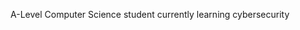 A-Level Computer Science student currently learning cybersecurity

<!---
JakeFordy/JakeFordy is a ✨ special ✨ repository because its `README.md` (this file) appears on your GitHub profile.
You can click the Preview link to take a look at your changes.
--->
